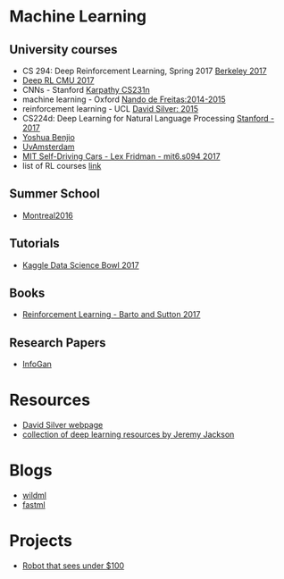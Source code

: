 
# Machine Learning
## University courses
   - CS 294: Deep Reinforcement Learning, Spring 2017 [Berkeley 2017](http://rll.berkeley.edu/deeprlcourse/)
   - [Deep RL CMU 2017](https://www.cs.cmu.edu/~katef/DeepRLControlCourse/index.html#related%20materials)
   - CNNs - Stanford [Karpathy CS231n](http://cs231n.github.io/)
   - machine learning - Oxford [Nando de Freitas:2014-2015](https://www.cs.ox.ac.uk/people/nando.defreitas/machinelearning/)
   - reinforcement learning - UCL [David Silver: 2015](http://www0.cs.ucl.ac.uk/staff/D.Silver/web/Teaching.html)
   - CS224d: Deep Learning for Natural Language Processing [Stanford - 2017](http://cs224d.stanford.edu/)
   - [Yoshua Benjio](http://cilvr.cs.nyu.edu/doku.php?id=deeplearning:slides:start)
   - [UvAmsterdam](http://uvadlc.github.io/)
   - [MIT Self-Driving Cars - Lex Fridman - mit6.s094 2017](http://cars.mit.edu)
   - list of RL courses [link](http://ai.berkeley.edu/more_courses_other_schools.html)
   
   
## Summer School
   - [Montreal2016](http://videolectures.net/deeplearning2016_montreal/)
   

## Tutorials
  - [Kaggle Data Science Bowl 2017](https://www.kaggle.com/c/second-annual-data-science-bowl)


## Books
  - [Reinforcement Learning - Barto and Sutton 2017](http://webdocs.cs.ualberta.ca/~sutton/book/the-book-2nd.html)
  
  
## Research Papers
  - [InfoGan](https://arxiv.org/abs/1606.03657)
  

# Resources
  - [David Silver webpage](http://www0.cs.ucl.ac.uk/staff/d.silver/web/Resources.html)
  - [collection of deep learning resources by Jeremy Jackson](http://www.jeremydjacksonphd.com/category/deep-learning/)
  
# Blogs
  - [wildml](http://www.wildml.com)
  - [fastml]()

# Projects
  - [Robot that sees under $100](https://www.oreilly.com/learning/how-to-build-a-robot-that-sees-with-100-and-tensorflow)
